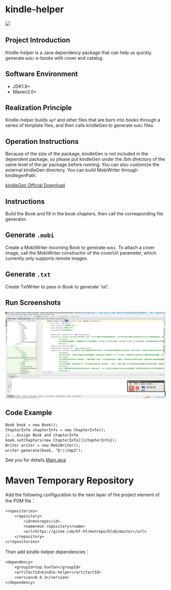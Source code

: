 # kindle-helper

<p align="left">
    <a>
    	<img src="https://img.shields.io/badge/JDK-1.8+-brightgreen.svg" >
    </a>
</p>

## Project Introduction
Kindle-helper is a Java dependency package that can help us quickly generate `mobi` e-books with cover and catalog.

## Software Environment
- JDK1.8+
- Maven3.0+

## Realization Principle
Kindle-helper builds `opf` and other files that are born into books through a series of template files, and then calls kindleGen to generate `mobi` files.

## Operation Instructions
Because of the size of the package, kindleGen is not included in the dependent package, so please put kindleGen under the /bin directory of the same level of the jar package before running. You can also customize the external kindleGen directory. You can build MobiWriter through kindlegenPath.

[kindleGen Official Download](https://www.amazon.com/gp/feature.html?docId=1000765211)

## Instructions
Build the Book and fill in the book chapters, then call the corresponding file generator.

## Generate `.mobi`
Create a MobiWriter incoming Book to generate `mobi`. To attach a cover image, call the MobiWriter constructor of the coverUrl parameter, which currently only supports remote images.

## Generate `.txt`
Create TxtWriter to pass in Book to generate `txt'.

## Run Screenshots
![demo](/images/demo.gif)

## Code Example
```
Book book = new Book();
ChapterInfo chapterInfo = new ChapterInfo();
//...Assign Book and chapterInfo
book.setChapters(new ChapterInfo[]{chapterInfo});
Writer writer = new MobiWriter();
writer.generate(book, "D:\\tmp3");
```
See you for details.[Main.java](/src/test/java/top/hunfan/kindle/Main.java)
 
# Maven Temporary Repository
Add the following configuration to the next layer of the project element of the POM file：

```
<repositories>
    <repository>
        <id>mvnrepo</id>
        <name>mvn repository</name>
        <url>https://gitee.com/hf-hf/mvnrepo/blob/master</url>
    </repository>
</repositories>
```

Then add kindle-helper dependencies：

```
<dependency>
    <groupId>top.hunfan</groupId>
    <artifactId>kindle-helper</artifactId>
    <version>0.0.3</version>
</dependency>
```